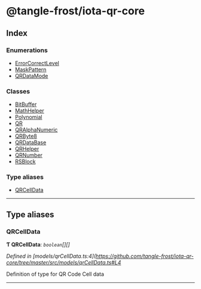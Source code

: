 
#  @tangle-frost/iota-qr-core

## Index

### Enumerations

* [ErrorCorrectLevel](enums/errorcorrectlevel.md)
* [MaskPattern](enums/maskpattern.md)
* [QRDataMode](enums/qrdatamode.md)

### Classes

* [BitBuffer](classes/bitbuffer.md)
* [MathHelper](classes/mathhelper.md)
* [Polynomial](classes/polynomial.md)
* [QR](classes/qr.md)
* [QRAlphaNumeric](classes/qralphanumeric.md)
* [QRByte8](classes/qrbyte8.md)
* [QRDataBase](classes/qrdatabase.md)
* [QRHelper](classes/qrhelper.md)
* [QRNumber](classes/qrnumber.md)
* [RSBlock](classes/rsblock.md)

### Type aliases

* [QRCellData](#qrcelldata)

---

## Type aliases

<a id="qrcelldata"></a>

###  QRCellData

**Ƭ QRCellData**: *`boolean`[][]*

*Defined in [models/qrCellData.ts:4](https://github.com/tangle-frost/iota-qr-core/tree/master/src/models/qrCellData.ts#L4*

Definition of type for QR Code Cell data

___

